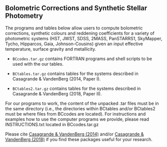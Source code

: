 Bolometric Corrections and Synthetic Stellar Photometry 
-------------------------------------------------------

The programs and tables below allow users to compute bolometric corrections, synthetic colours and reddening coefficients for a variety of photometric systems (HST, JWST, SDSS, 2MASS, PanSTARRS1, SkyMapper, Tycho, Hipparcos, Gaia, Johnson-Cousins) given an input effective temperature, surface gravity and metallicity. 

- ``BCcodes.tar.gz`` contains FORTRAN programs and shell scripts to be used with the our tables. 

- ``BCtables.tar.gz`` contains tables for the systems described in Casagrande & VandenBerg (2014, Paper I).

- ``BCtables2.tar.gz`` contains tables for the systems described in Casagrande & VandenBerg (2018, Paper II).

For our programs to work, the content of the unpacked .tar files must be in the same directory (i.e., the directories within BCtables and/or BCtables2 must be where files from BCcodes are located). For instructions and examples how to use the computer programs we provide, please read INSTRUCTIONS.txt located in BCcodes.tar.gz

Please cite [Casagrande & VandenBerg (2014)](http://adsabs.harvard.edu/abs/2014MNRAS.444..392C) and/or [Casagrande & VandenBerg (2018)](http://adsabs.harvard.edu/abs/2018MNRAS.475.5023C) if you find these packages useful for your research. 
